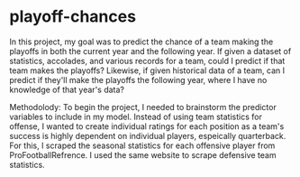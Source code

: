 # playoff-chances
In this project, my goal was to predict the chance of a team making the playoffs in both the current year and the following year. If given a dataset of  statistics, accolades, and various records for a team, could I predict if that team makes the playoffs? Likewise, if given historical data of a team, can I predict if they'll make the playoffs the following year, where I have no knowledge of that year's data?

Methodolody:
To begin the project, I needed to brainstorm the predictor variables to include in my model. Instead of using team statistics for offense, I wanted to create individual ratings for each position as a team's success is highly dependent on individual players, espeically quarterback. For this, I scraped the seasonal statistics for each offensive player from ProFootballRefrence. I used the same website to scrape defensive team statistics.
